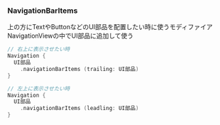 ### NavigationBarItems
上の方にTextやButtonなどのUI部品を配置したい時に使うモディファイア<br>
NavigationViewの中でUI部品に追加して使う
``` swift
// 右上に表示させたい時
Navigation {
  UI部品
    .navigationBarItems (trailing: UI部品)
}

// 左上に表示させたい時
Navigation {
  UI部品
    .navigationBarItems (leadling: UI部品)
}
```
